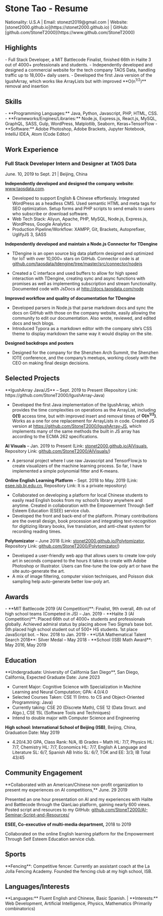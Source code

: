 <h1 id='heading'>Stone Tao - Resume</h1>
Nationality: U.S.A | Email: stonezt2019@gmail.com | Website: [stonet2000.github.io](https://stonet2000.github.io) | GitHub: [github.com/StoneT2000](https://www.github.com/StoneT2000)

<a class='anchor' id='highlights-a'></a>
<h2 id='highlights'>Highlights</h2>
- Full Stack Developer, a MIT Battlecode Finalist, finished 66th in Halite 3 out of 4000+ professionals and students.
- Independently developed and designed a commercial website for the tech company TAOS Data, handling traffic up to 18,000+ daily users.
- Developed the first Java version of the IgushArray, which works like ArrayLists but with improved **O(n<sup>1/2</sup>)** removal and insertion

<a class='anchor' id='skills-a'></a>

<h2 id='skills'>Skills</h2>
- **Programming Languages:** Java, Python, Javascript, PHP, HTML, CSS.
- **Frameworks/Engines/Libraries:** Node.js, Express.js, React.js, MySQL, GraphQL, SASS, Gulp, WordPress, Matplotlib, Seaborn, Keras+TensorFlow
- **Software:** Adobe Photoshop, Adobe Brackets, Jupyter Notebook, IntelliJ IDEA, Atom (Code Editor)

<a class='anchor' id='work_experience-a'></a>

<h2 id='work_experience'>Work Experience</h2>
<h3>Full Stack Developer Intern and Designer at TAOS Data</h3>
June. 10, 2019 to Sept. 21 | Beijing, China

**Independently developed and designed the company website**: www.taosdata.com. 

- Developed to support English & Chinese effortlessly. Integrated WordPress as a headless CMS. Used semantic HTML and meta tags for SEO optimization. Setup forms and PHP scripts to send emails to users who subscribe or download software.
- Web Tech Stack: Aliyun, Apache, PHP, MySQL, Node.js, Express.js, WordPress, Google Analytics
- Production Pipeline/Workflow: XAMPP, Git, Brackets, Autoprefixer, UglifyJS 3, SASS

**Independently developed and maintain a Node.js Connector for TDengine**

- TDengine is an open source big data platform designed and optimized for IoT with over 10,000+ stars on GitHub. Connector code is at [github.com/taosdata/tdengine/tree/master/src/connector/nodejs](https://github.com/taosdata/tdengine/tree/master/src/connector/nodejs)

- Created a C interface and used buffers to allow for high speed interaction with TDengine, creating sync and async functions with promises as well as implementing subscription and stream functionality. Documented code with JsDocs at http://docs.taosdata.com/node

**Improved workflow and quality of documentation for TDengine**

- Developed parsers in Node.js that parse markdown docs and sync the docs on GitHub with those on the company website, easily allowing the community to edit our documentation. Also wrote, reviewed, and edited docs and tech blogs.
- Introduced Typora as a markdown editor with the company site’s CSS theme to display markdown the same way it would display on the site.

**Designed backdrops and posters**

- Designed for the company for the Shenzhen Arch Summit, the Shenzhen IOTE conference, and the company’s meetups, working closely with the CEO on making final design decisions.

<a class='anchor' id='selected_projects-a'></a>

<h2 id='selected_projects'>Selected Projects</h2>
**IgushArray Java/JS** – Sept. 2019 to Present (Repository Link: https://github.com/StoneT2000/IgushArray-Java)

- Developed the first Java implementation of the IgushArray, which provides the time complexities on operations as the ArrayList, including **O(1)** access time, but with improved insert and removal times of **O(n<sup>1/2</sup>)**. Works as a one for one replacement for ArrayLists in code. Created JS version at https://github.com/StoneT2000/IgushArray-JS, which implements many of the same methods the built in JS array has according to the ECMA 262 specifications.

**AI Visuals** – Jan. 2019 to Present (Link: [stonet2000.github.io/AIVisuals](https://stonet2000.github.io/AIVisuals), Repository Link: [github.com/StoneT2000/AIVisuals/](https://www.github.com/StoneT2000/AIVisuals/))

- A personal project where I use raw Javascript and TensorFlow.js to create visualizers of the machine learning process. So far, I have implemented a simple polynomial fitter and K-means.

**Online English Learning Platform** – Sept. 2018 to May. 2019 (Link: [esee.isb.bj.edu.cn](http://esee.isb.bj.edu.cn), Repository Link: It is a private repository)

- Collaborated on developing a platform for local Chinese students to easily read English books from my school’s library anywhere and anytime. Created in collaboration with the Empowerment Through Self Esteem Education (ESEE) service club.
- Developed the front and back-end of the platform. Primary contributions are the overall design, book procession and integrating text-recognition for digitizing library books, live translation, and anti-cheat system for recording reading times.

**Polytomizator** – June 2018 (Link: [stonet2000.github.io/Polytomizator](https://stonet2000.github.io/Polytomizator), Repository Link: [github.com/StoneT2000/Polytomizator/](https://www.github.com/StoneT2000/Polytomizator/))

- Developed a user-friendly web app that allows users to create low-poly art in seconds compared to the hours it takes to create with Adobe Photoshop or Illustrator. Users can fine-tune the low-poly art or have the site auto-generate the art.
- A mix of image filtering, computer vision techniques, and Poisson disk sampling help auto-generate better low-poly art.

<a class='anchor' id='awards-a'></a>

<h2 id='awards'>Awards</h2>
- **MIT Battlecode 2019 (AI Competition)**: Finalist, 9th overall, 4th out of high school teams (Competed in JS) – Jan. 2019
- **Halite 3 (AI Competition)**: Placed 66th out of 4000+ students and professionals globally. Achieved admiral status by placing above Two Sigma’s base bot. 5th placed high school student out of 500+ HS students. 1st place JavaScript bot. – Nov. 2018 to Jan. 2019
- **USA Mathematical Talent Search 2018**: Silver Medal – May 2018
- **School (ISB) Math Award**: May 2016, May 2019

<a class='anchor' id='education-a'></a>

<h2 id='education'>Education</h2>
**Undergraduate: University of California San Diego**, San Diego, California, Expected Graduate Date: June 2023

- Current Major: Cognitive Science with Specialization in Machine Learning and Neural Computation; GPA: 4.0/4.0
- Selected Courses Taken: CSE 11 (Intro. to CS and Object-Oriented Programming: Java)
- Currently taking: CSE 20 (Discrete Math), CSE 12 (Data Struct. and Algo.), CSE 15L (Software Tools and Techniques)
- Intend to double major with Computer Science and Engineering

**High school: International School of Beijing (ISB)**, Beijing, China, Graduation Date: May 2019

- 4.20/4.30 GPA, Class Rank: N/A, IB Grades – Math HL: 7/7, Physics HL: 7/7, Chemistry HL: 7/7, Economics HL: 7/7, English A Language and Literature SL: 6/7, Spanish AB Initio SL: 6/7, TOK and EE: 3/3; IB Total 43/45

<a class='anchor' id='community_engagement-a'></a>

<h2 id='community_engagement'>Community Engagement</h2>
**Collaborated with an American/Chinese non-profit organization to present my experiences on AI competitions,** June. 29 2019

Presented an one hour presentation on AI and my experiences with Halite and Battlecode through the QianLiao platform, gaining nearly 600 views. Posted script and resources to my GitHub: [github.com/StoneT2000/AI-Seminar-Script-and-Resources/](https://www.github.com/StoneT2000/AI-Seminar-Script-and-Resources/)

**ESEE, Co-executive of multi-media department,** 2018 to 2019

Collaborated on the online English learning platform for the Empowerment Through Self Esteem Education service club.
<a class='anchor' id='sports-a'></a>

<h2 id='sports'>Sports</h2>
**Fencing**: Competitive fencer. Currently an assistant coach at the La Jolla Fencing Academy. Founded the fencing club at my high school, ISB.
<a class='anchor' id='languages-interests-a'></a>

<h2 id='languages-interests'>Languages/Interests</h2>
**Languages:** Fluent English and Chinese, Basic Spanish. | **Interests:** Web Development, Artificial Intelligence, Physics, Mathematics (Primarily combinatorics)